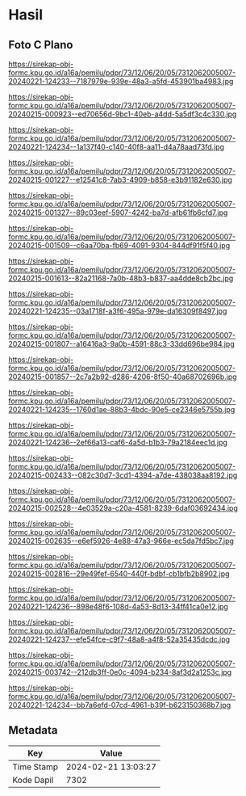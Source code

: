 # Hasil

## Foto C Plano

https://sirekap-obj-formc.kpu.go.id/a16a/pemilu/pdpr/73/12/06/20/05/7312062005007-20240221-124233--7187979e-939e-48a3-a5fd-453901ba4983.jpg

https://sirekap-obj-formc.kpu.go.id/a16a/pemilu/pdpr/73/12/06/20/05/7312062005007-20240215-000923--ed70656d-9bc1-40eb-a4dd-5a5df3c4c330.jpg

https://sirekap-obj-formc.kpu.go.id/a16a/pemilu/pdpr/73/12/06/20/05/7312062005007-20240221-124234--1a137f40-c140-40f8-aa11-d4a78aad73fd.jpg

https://sirekap-obj-formc.kpu.go.id/a16a/pemilu/pdpr/73/12/06/20/05/7312062005007-20240215-001227--e12541c8-7ab3-4909-b858-e3b91182e630.jpg

https://sirekap-obj-formc.kpu.go.id/a16a/pemilu/pdpr/73/12/06/20/05/7312062005007-20240215-001327--89c03eef-5907-4242-ba7d-afb61fb6cfd7.jpg

https://sirekap-obj-formc.kpu.go.id/a16a/pemilu/pdpr/73/12/06/20/05/7312062005007-20240215-001509--c6aa70ba-fb69-4091-9304-844df91f5f40.jpg

https://sirekap-obj-formc.kpu.go.id/a16a/pemilu/pdpr/73/12/06/20/05/7312062005007-20240215-001613--82a21168-7a0b-48b3-b837-aa4dde8cb2bc.jpg

https://sirekap-obj-formc.kpu.go.id/a16a/pemilu/pdpr/73/12/06/20/05/7312062005007-20240221-124235--03a1718f-a3f6-495a-979e-da16309f8497.jpg

https://sirekap-obj-formc.kpu.go.id/a16a/pemilu/pdpr/73/12/06/20/05/7312062005007-20240215-001807--a16416a3-9a0b-4591-88c3-33dd696be984.jpg

https://sirekap-obj-formc.kpu.go.id/a16a/pemilu/pdpr/73/12/06/20/05/7312062005007-20240215-001857--2c7a2b92-d286-4206-8f50-40a68702696b.jpg

https://sirekap-obj-formc.kpu.go.id/a16a/pemilu/pdpr/73/12/06/20/05/7312062005007-20240221-124235--1760d1ae-88b3-4bdc-90e5-ce2346e5755b.jpg

https://sirekap-obj-formc.kpu.go.id/a16a/pemilu/pdpr/73/12/06/20/05/7312062005007-20240221-124236--2ef66a13-caf6-4a5d-b1b3-79a2184eec1d.jpg

https://sirekap-obj-formc.kpu.go.id/a16a/pemilu/pdpr/73/12/06/20/05/7312062005007-20240215-002433--082c30d7-3cd1-4394-a7de-438038aa8192.jpg

https://sirekap-obj-formc.kpu.go.id/a16a/pemilu/pdpr/73/12/06/20/05/7312062005007-20240215-002528--4e03529a-c20a-4581-8239-6daf03692434.jpg

https://sirekap-obj-formc.kpu.go.id/a16a/pemilu/pdpr/73/12/06/20/05/7312062005007-20240215-002635--e6ef5926-4e88-47a3-966e-ec5da7fd5bc7.jpg

https://sirekap-obj-formc.kpu.go.id/a16a/pemilu/pdpr/73/12/06/20/05/7312062005007-20240215-002816--29e49fef-6540-440f-bdbf-cb1bfb2b8902.jpg

https://sirekap-obj-formc.kpu.go.id/a16a/pemilu/pdpr/73/12/06/20/05/7312062005007-20240221-124236--898e48f6-108d-4a53-8d13-34ff41ca0e12.jpg

https://sirekap-obj-formc.kpu.go.id/a16a/pemilu/pdpr/73/12/06/20/05/7312062005007-20240221-124237--efe54fce-c9f7-48a8-a4f8-52a35435dcdc.jpg

https://sirekap-obj-formc.kpu.go.id/a16a/pemilu/pdpr/73/12/06/20/05/7312062005007-20240215-003742--212db3ff-0e0c-4094-b234-8af3d2a1253c.jpg

https://sirekap-obj-formc.kpu.go.id/a16a/pemilu/pdpr/73/12/06/20/05/7312062005007-20240221-124234--bb7a6efd-07cd-4961-b39f-b623150368b7.jpg


## Metadata

| Key        | Value               |
| ---------- | ------------------- |
| Time Stamp | 2024-02-21 13:03:27 |
| Kode Dapil | 7302                |



